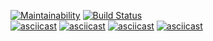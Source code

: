 [![Maintainability](https://api.codeclimate.com/v1/badges/a99a88d28ad37a79dbf6/maintainability)](https://codeclimate.com/github/codeclimate/codeclimate/maintainability)
[![Build Status](https://travis-ci.org/AleksBLN/frontend-project-lvl1.svg?branch=master)](https://travis-ci.org/AleksBLN/frontend-project-lvl1)  
[![asciicast](https://asciinema.org/a/0YDdeP7q0ZLqFdYlMfTNW0MPv.svg)](https://asciinema.org/a/0YDdeP7q0ZLqFdYlMfTNW0MPv)
[![asciicast](https://asciinema.org/a/469SuUyuwDb4Yvg5gN0ws68mK.svg)](https://asciinema.org/a/469SuUyuwDb4Yvg5gN0ws68mK)
[![asciicast](https://asciinema.org/a/THV8vosxzYZqGxGR2CCPElII4.svg)](https://asciinema.org/a/THV8vosxzYZqGxGR2CCPElII4)
[![asciicast](https://asciinema.org/a/LvNBxKVVSP7hDpbPPDKvWmpAC.svg)](https://asciinema.org/a/LvNBxKVVSP7hDpbPPDKvWmpAC)
